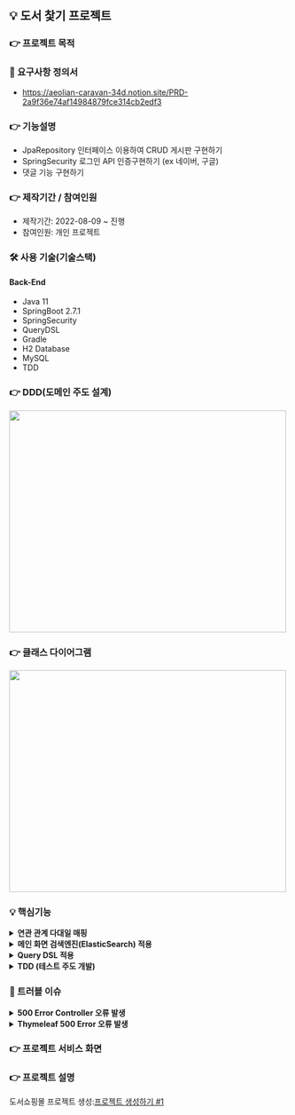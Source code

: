 ## 💡 도서 찿기 프로젝트

### 👉 프로젝트 목적 

### 📌 요구사항 정의서
+ https://aeolian-caravan-34d.notion.site/PRD-2a9f36e74af14984879fce314cb2edf3

### 👉 기능설명
+ JpaRepository 인터페이스 이용하여 CRUD 게시판 구현하기
+ SpringSecurity 로그인 API 인증구현하기 (ex 네이버, 구글)
+ 댓글 기능 구현하기

### 👉 제작기간 / 참여인원
+ 제작기간: 2022-08-09 ~ 진행
+ 참여인원: 개인 프로젝트

### 🛠 사용 기술(기술스택)
#### Back-End
+ Java 11
+ SpringBoot 2.7.1
+ SpringSecurity
+ QueryDSL
+ Gradle
+ H2 Database
+ MySQL
+ TDD

### 👉 DDD(도메인 주도 설계)
<img src="https://user-images.githubusercontent.com/58936137/183679108-33579fec-ff1c-428e-a42f-1b9df6e33c09.png" width="500px" height="400px">

### 👉 클래스 다이어그램

<img src="https://user-images.githubusercontent.com/58936137/183896119-20baa655-f7eb-4380-a921-c59ec8653f0a.png" width="500px" height="400px">

### 💡 핵심기능
<details>
<summary><b>연관 관계 다대일 매핑</b></summary>
<div markdown="2">

</div>
</details>

<details>
<summary><b>메인 화면 검색엔진(ElasticSearch) 적용</b></summary>
<div markdown="2">

</div>
</details>

<details>
<summary><b>Query DSL 적용</b></summary>
<div markdown="2">

</div>
</details>

<details>
<summary><b>TDD (테스트 주도 개발)</b></summary>
<div markdown="2">

</div>
</details>


### 📌 트러블 이슈


<details>
<summary><b>500 Error Controller 오류 발생</b></summary>
<div markdown="2">

- Caused by: java.lang.IllegalStateException: Ambiguous mapping. Cannot map 'restfulController' method  
- 원인: RestController과 MemberController @GetMapping(/login) url에 login 중복으로 오류 발생

### 💡 해결방법

<details>
<summary><b>기존 코드</b></summary>
<div markdown="2">

MemberController.class
~~~
    @GetMapping("/login")
    public String login(){

        return "member/memberLogin";
    }

~~~

</div>
</details>

<details>
<summary><b>개선 코드</b></summary>
<div markdown="2">

MemberController.class
~~~
    @GetMapping("/logins") // 수정 후 개선
    public String login(){

        return "member/memberLogin";
    }

~~~

</div>
</details>


</div>
</details>


<details>
<summary><b>Thymeleaf 500 Error 오류 발생</b></summary>
<div markdown="2">

- Caused by: org.attoparser.ParseException: Error resolving template
- 원인: Thymeleaf layout 설정 오류 
    
 ### 💡 해결방법

<details>
    <summary><b>기존 코드</b></summary>
    <div markdown="2">

memberLogin.html        
~~~
    <html xmlns:th="http://www.thymeleaf.org"
      xmlns:layout="http://www.ultraq.net.nz/thymeleaf/layout"
      layout:decorate="~{layouts/layout1}"> // 500 Error 오류 발생
~~~

  </div>
</details>
    

<details>
    <summary><b>개선 코드</b></summary>
    <div markdown="2">

memberLogin.html
~~~
    <html xmlns:th="http://www.thymeleaf.org"
      xmlns:layout="http://www.ultraq.net.nz/thymeleaf/layout"
      layout:decorate="~{layout/layout1}"> // layouts > layout 으로 수정 후 개선
~~~


  </div>
</details>
    
</div>
</details>
    

### 👉 프로젝트 서비스 화면

### 👉 프로젝트 설명
 
도서쇼핑몰 프로젝트 생성:<a href="https://pan2468.tistory.com/105">프로젝트 생성하기 #1</a>
  






